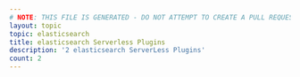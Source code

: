 ```yaml
---
# NOTE: THIS FILE IS GENERATED - DO NOT ATTEMPT TO CREATE A PULL REQUEST TO UPDATE THE DATA. 
layout: topic
topic: elasticsearch
title: elasticsearch Serverless Plugins
description: '2 elasticsearch ServerLess Plugins'
count: 2
---
```

